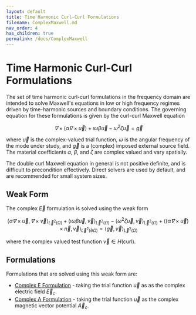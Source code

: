 ```yaml
---
layout: default
title: Time Harmonic Curl-Curl Formulations
filename: ComplexMaxwell.md
nav_order: 4
has_children: true
permalink: /docs/ComplexMaxwell
---
```

# Time Harmonic Curl-Curl Formulations
The set of time harmonic curl-curl formulations in the frequency domain are intended to solve Maxwell's equations in low or high frequency regimes driven by time-harmonic sources and boundary conditions.
The governing equation for these formulations is given by the curl-curl Maxwell equation

$$
\vec ∇× \left(α \vec ∇× \vec u\right) + \imath ω β \vec u - ω^2 ζ \vec u = \vec g
$$

where $\vec u$ is the complex-valued trial function, $\omega$ is the angular frequency of the mode under study, and $\vec g$ is a (complex) imposed external source field. The material coefficients $α$, $β$, and $ζ$ are complex valued and vary spatially.

The double curl Maxwell equation in general is not positive definite, and is difficult to precondition effectively. Direct solvers are used by default, and are recommended for small system sizes.

## Weak Form
The complex $\vec E$ formulation is solved using the weak form

$$
\langle α \vec ∇ × \vec u, \vec ∇× \vec v \rangle_{\vec L^2(\Omega)} + \langle \imath ω β \vec u, \vec v \rangle_{\vec L^2(\Omega)} - \langle ω^2 ζ \vec u, \vec v \rangle_{\vec L^2(\Omega)} + \left\langle \left( α \vec ∇ × \vec u \right) × \vec n, \vec v\right\rangle_{\vec L^2(\partial \Omega)} = \langle \vec g, \vec v \rangle_{\vec L^2(\Omega)}
$$

where the complex valued test function $\vec v ∈ H(\mathrm{curl})$.

## Formulations
Formulations that are solved using this weak form are:
- [Complex E Formulation](ComplexEFormulation.md) - taking the trial function $\vec u$ as as the complex electric field $\vec E_c$.
- [Complex A Formulation](ComplexAFormulation.md) - taking the trial function $\vec u$ as the complex magnetic vector potential $\vec A_c$.